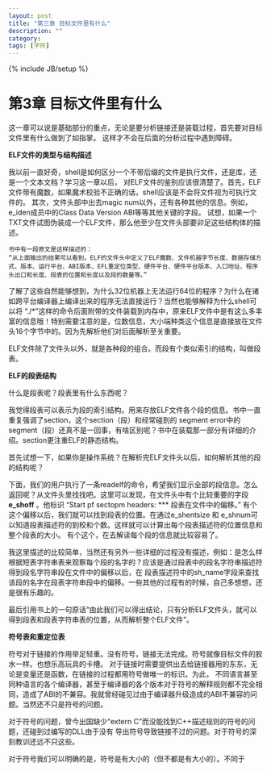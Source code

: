 ```yaml
---
layout: post
title: "第三章 目标文件里有什么"
description: ""
category: 
tags: [字符]
---
```

{% include JB/setup %}

第3章 目标文件里有什么
=========================
这一章可以说是基础部分的重点，无论是要分析链接还是装载过程，首先要对目标文件里有什么做到了如指掌。
这样才不会在后面的分析过程中遇到障碍。

**ELF文件的类型与结构描述**

我以前一直好奇，shell是如何区分一个不带后缀的文件是执行文件，还是库，还是一个文本文档？学习这一章以后，
对ELF文件的鉴别应该很清楚了。首先，ELF文件带有魔数，如果魔术校验不正确的话，shell应该是不会将文件视为可执行文件的。
其次，文件头部中出去magic num以外，还有各种其他的信息。例如，e_iden成员中的Class Data Version ABI等等其他关键的字段。
试想，如果一个TXT文件试图伪装成一个ELF文件，那么他至少在文件头部要卯足这些结构体的描述。

    书中有一段原文是这样描述的：
    “从上面输出的结果可以看到，ELF的文件头中定义了ELF魔数、文件机器字节长度、数据存储方式、版本、运行平台、ABI版本、EFL重定位类型、硬件平台、硬件平台版本、入口地址、程序头出口和长度、段表的位置和长度以及段的数量等。”
    
了解了这些自然能够想到，为什么32位机器上无法运行64位的程序？为什么在诸如跨平台编译器上编译出来的程序无法直接运行？当然也能够解释为什么shell可以将
“./*”这样的命令后面附带的文件装载到内存中，原来ELF文件中是有这么多丰富的信息哦！特别需要注意的是，位数信息，大小端种类这个信息是直接放在文件头16个字节中的。因为先解析他们对后面解析至关重要。

ELF文件除了文件头以外，就是各种段的组合。而段有个类似索引的结构，叫做段表。


**ELF的段表结构**

什么是段表呢？段表里有什么东西呢？

我觉得段表可以表示为段的索引结构。用来存放ELF文件各个段的信息。书中一直重复强调了section，这个section（段）和经常碰到的 segment error中的segment（段）还真不是一回事，有啥区别呢？书中在装载那一部分有详细的介绍。section更注重ELF的静态结构。

首先试想一下，如果你是操作系统？在解析完ELF文件头以后，如何解析其他的段的结构呢？

下面，我们的用户执行了一条readelf的命令，希望我们显示全部的段信息。怎么返回呢？从文件头里找找吧。这里可以发现，在文件头中有个比较重要的字段 **e_shoff** 。他标识 “Start pf sectopm headers: *** 段表在文件中的偏移。”
有个这个偏移以后，我们就可以找到段表的位置。在通过e_shentsize 和 e_shnum可以知道段表描述符的到校和个数。这样就可以计算出每个段表描述符的位置信息和整个段表的大小。
有个这个，在去解读每个段的信息就比较容易了。

我这里描述的比较简单，当然还有另外一些详细的过程没有描述，例如：是怎么样根据短表字符串表来观察每个段的名字的？应该是通过段表中的段名字符串描述符得到段名字符串段在文件中的偏移以后，在
段表描述符中的sh_name字段来查找该段的名字在段表字符串段中的偏移。一些其他的过程有的时候，自己多想想，还是很有乐趣的。

最后引用书上的一句原话“由此我们可以得出结论，只有分析ELF文件头，就可以得到段表和段表字符串表的位置，从而解析整个ELF文件”。

**符号表和重定位表**

符号对于链接的作用举足轻重。没有符号，链接无法完成。符号就像目标文件的胶水一样。也想乐高玩具的卡槽。
对于链接时需要提供出去给链接器用的东东，无论是变量还是函数，在链接的过程都用符号做唯一的标识。为此，
不同语言甚至同种语言的各个编译器，甚至于编译器的各个版本对于符号的解释规则都不完全相同，造成了ABI的不兼容。我就曾经碰见过由于编译器升级造成的ABI不兼容的问题。当然还不只是符号的问题。

对于符号的问题，曾今出国缺少“extern C”而没能找到C++描述规则的符号的问题，还碰到过编写的DLL由于没有
导出符号导致链接不过的问题。对于符号的深刻教训还远不只这些。

对于符号我们可以明确的是，符号是有大小的（但不都是有大小的）。不同于
